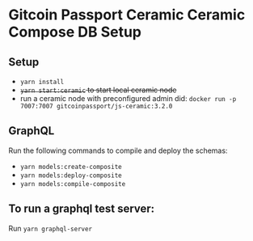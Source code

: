 # Gitcoin Passport Ceramic Ceramic Compose DB Setup

## Setup

- `yarn install`
- ~~`yarn start:ceramic` to start local ceramic node~~
- run a ceramic node with preconfigured admin did: `docker run -p 7007:7007 gitcoinpassport/js-ceramic:3.2.0`

## GraphQL

Run the following commands to compile and deploy the schemas:

- `yarn models:create-composite`
- `yarn models:deploy-composite`
- `yarn models:compile-composite`

## To run a graphql test server:

Run `yarn graphql-server`
